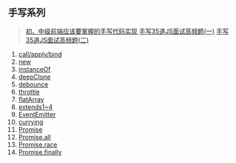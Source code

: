 ## 手写系列

> [初、中级前端应该要掌握的手写代码实现](https://juejin.cn/post/6844904052237713422)
> [手写35道JS面试高频题(一)](https://juejin.cn/post/6859026583533912072)
> [手写35道JS面试高频题(二)](https://juejin.cn/post/6870043180444680200)

1. [call/apply/bind](./callApplyBind.js)
2. [new](./myNewFn.js)
3. [instanceOf](./myInstanceofFn.js)
4. [deepClone](./myDeepClone.js)
5. [debounce](./debounce.js)
6. [throttle](./throttle.js)
7. [flatArray](./flatten.js)
8. [extends1~4](./extends-04.js)
9. [EventEmitter](./eventEmitter.js)
10. [currying](./...)
11. [Promise](./...)
12. [Promise.all](./...)
13. [Promise.race](./...)
14. [Promise.finally](./...)
